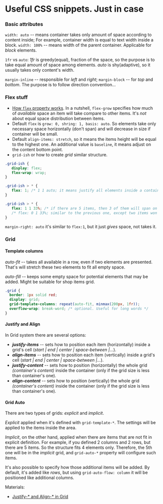 # Useful CSS snippets. Just in case

### Basic attributes
`width: auto` -- means container takes only amount of space according to content inside; For example, container width is equal to text width inside a block.
`width: 100%` -- means width of the parent container. Applicable for _block_ elements.

`1fr` vs `auto`: _1fr_ is greedy(equal), fraction of the space, so the purpose is to take equal amount of space among elements. _auto_ is shy(adaptive), so it usually takes only content's width.

`margin-inline` -- responsible for _left_ and _right_; `margin-block` -- for _top_ and _bottom_. The purpose is to follow direction convention...

### Flex stuff

* [How `flex` property works](https://ishadeed.com/article/css-flex-property/). In a nutshell, `flex-grow` specifies how much of _available_ space an item will take compare to other items. It's _not_ about equal space distribution between items.
* Default `flex` is `grow: 0, shring: 1, basis: auto`. So elements take only necessary space horizontally (don't span) and will decrease in size if container will be small.
* Default `align-items: stretch`, so it means the items height will be equal to the highest one. An additional value is `baseline`, it means adjust on the content bottom point.
* `grid-ish` or how to create _grid_ similar structure.
```css
.grid-ish {
   display: flex;
   flex-wrap: wrap;
}

.grid-ish > * {
   flex: 1; /* 1 1 auto; it means justify all elements inside a container equally */
}

.grid-ish > * {
   flex: 1 1 33%; /* if there are 5 items, then 3 of them will span on the first line, the last two will be spanned equally on the next line */
   /* flex: 0 1 33%; similar to the previous one, except two items won't be justified along the line */
}
```

`margin-right: auto` it's similar to `flex:1`, but it just *gives* space, not takes it.

### Grid

#### Template columns
   _auto-fit_ -- takes all available in a row, even if two elements are presented. That's will stretch these two elements to fit all empty space.

   _auto-fill_ -- keeps some empty space for potential elements that may be added. Might be suitable for shop items grid.
```css
.grid {
  border: 1px solid red;
  display: grid;
  grid-template-columns: repeat(auto-fit, minmax(200px, 1fr));
  overflow-wrap: break-word; /* optional. Useful for long words */
}
```

#### Justify and Align
In Grid system there are several options:

* ***justify-items*** -- sets how to position each item (horizontally) inside a grid's cell (_start | end | center | space-between |..._).
* ***align-items*** -- sets how to position each item (vertically) inside a grid's cell (_start | end | center | space-between |..._).
* ***justify-content*** -- sets how to position (horizontally) the whole grid _(container's content)_ inside the container (only if the grid size is less than container's one).
* ***align-content*** -- sets how to position (vertically) the whole grid _(container's content)_ inside the container (only if the grid size is less than container's one).


#### Grid Auto

There are two types of grids: _explicit_ and _implicit_.

_Explicit_ applied when it's defined with `grid-template-*`. The settings will be applied to the items inside the area.

_Implicit_, on the other hand, applied when there are items that are not fit in explicit definition. For example, if you defined 2 columns and 2 rows, but there are 5 items. So the structure fits 4 elements only. Therefore, the 5th one will be in the _implicit_ grid, and `grid-auto-*` property will configure such items.

It's also possible to specify how those additional items will be added. By default, it's added like _rows_, but using `grid-auto-flow: column` it will be positioned like additional columns.

Materials:
* [Justify-* and Align-* in Grid](https://www.digitalocean.com/community/tutorials/css-align-justify)
